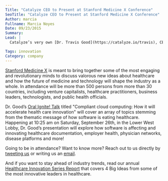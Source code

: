 ```yaml
---
Title: "Catalyze CEO to Present at Stanford Medicine X Conference"
SeoTitle: "Catalyze CEO to Present at Stanford Medicine X Conference"
Author: marcia
Fullname: Marcia Noyes
Date: 09/23/2015
Summary: 
Lead: |
  Catalyze’s very own [Dr. Travis Good](https://catalyze.io/travis), CEO and Co-Founder, is back on stage in the spotlight at the five-day [Stanford Medicine X](http://medicinex.stanford.edu/) Conference presenting on how compliant cloud computing will accelerate healthcare innovation. 

Tags: innovation
Category: company
---
```

[Stanford Medicine X](http://medicinex.stanford.edu/) is meant to bring together some of the most engaging and revolutionary minds to discuss valorous new ideas about healthcare and how the future of medicine and technology will shape the industry as a whole. In attendance will be more than 500 persons from more than 30 countries, including venture capitalists, healthcare practitioners, business leaders, technologists, and public health officials. 

Dr. Good’s [Oral Ignite! Talk](http://medicinex.stanford.edu/conf/conference/event/157) titled "Compliant cloud computing: How it will accelerate health care innovation" will cover an array of topics stemming from the thematic message of how software is eating healthcare. Happening at 10:25 am on Saturday, September 26th, in the Lower West Lobby, Dr. Good’s presentation will explore how software is affecting and innovating healthcare documentation, employer health, physician networks, disease platforms and more! 

Going to be in attendance? Want to know more? Reach out to us directly by [tweeting us](https://twitter.com/catalyzeio) or writing us an [email](hello@catalyze.io). 

And if you want to stay ahead of industry trends, read our annual [Healthcare Innovation Series Report](https://catalyze.io/innovation/2015) that covers 4 Big Ideas from some of the most innovative leaders in healthcare.

